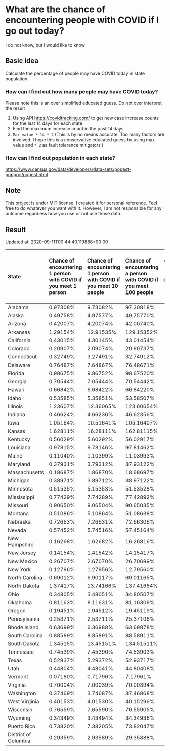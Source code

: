 # What are the chance of encountering people with COVID if I go out today?
I do not know, but I would like to know

## Basic idea
Calculate the percentage of people may have COVID today in state population

### How can I find out how many people may have COVID today?
Please note this is an over simplified educated guess. Do not over interpret the result 
1. Using API https://covidtracking.com/ to get new case increase counts for the last 14 days for each state
2. Find the maximum increase count in the past 14 days
3. `Max value * 14 * 2` (This is by no means accurate. Too many factors are involved. I hope this is a conservative educated guess by using max value and `* 2` as fault tolerance mitigators ) 

### How can I find out population in each state?
https://www.census.gov/data/developers/data-sets/popest-popproj/popest.html

## Note
This project is under MIT license. I created it for personal reference. Feel free to do whatever you want with it. However, I am not responsible for any outcome regardless how you use or not use those data 

## Result

 Updated at: 2020-09-11T00:44:40.119888+00:00

| State                | Chance of encountering 1 person with COVID if you meet 1 person   | Chance of encountering 1 person with COVID if you meet 10 people   | Chance of encountering a person with COVID if you meet 100 people   |   Max count of new case increase in the past 14 days |   Estimated people count with COVID |
|:---------------------|:------------------------------------------------------------------|:-------------------------------------------------------------------|:--------------------------------------------------------------------|-----------------------------------------------------:|------------------------------------:|
| Alabama              | 0.97308%                                                          | 9.73082%                                                           | 97.30818%                                                           |                                                 1704 |                               47712 |
| Alaska               | 0.49758%                                                          | 4.97577%                                                           | 49.75770%                                                           |                                                  130 |                                3640 |
| Arizona              | 0.42007%                                                          | 4.20074%                                                           | 42.00740%                                                           |                                                 1092 |                               30576 |
| Arkansas             | 1.29154%                                                          | 12.91535%                                                          | 129.15352%                                                          |                                                 1392 |                               38976 |
| California           | 0.43015%                                                          | 4.30145%                                                           | 43.01454%                                                           |                                                 6070 |                              169960 |
| Colorado             | 0.20907%                                                          | 2.09074%                                                           | 20.90737%                                                           |                                                  430 |                               12040 |
| Connecticut          | 0.32749%                                                          | 3.27491%                                                           | 32.74912%                                                           |                                                  417 |                               11676 |
| Delaware             | 0.76487%                                                          | 7.64867%                                                           | 76.48671%                                                           |                                                  266 |                                7448 |
| Florida              | 0.98675%                                                          | 9.86752%                                                           | 98.67520%                                                           |                                                 7569 |                              211932 |
| Georgia              | 0.70544%                                                          | 7.05444%                                                           | 70.54442%                                                           |                                                 2675 |                               74900 |
| Hawaii               | 0.66842%                                                          | 6.68422%                                                           | 66.84220%                                                           |                                                  338 |                                9464 |
| Idaho                | 0.53585%                                                          | 5.35851%                                                           | 53.58507%                                                           |                                                  342 |                                9576 |
| Illinois             | 1.23607%                                                          | 12.36065%                                                          | 123.60654%                                                          |                                                 5594 |                              156632 |
| Indiana              | 0.46624%                                                          | 4.66236%                                                           | 46.62356%                                                           |                                                 1121 |                               31388 |
| Iowa                 | 1.05164%                                                          | 10.51641%                                                          | 105.16407%                                                          |                                                 1185 |                               33180 |
| Kansas               | 1.62811%                                                          | 16.28111%                                                          | 162.81115%                                                          |                                                 1694 |                               47432 |
| Kentucky             | 0.56029%                                                          | 5.60292%                                                           | 56.02917%                                                           |                                                  894 |                               25032 |
| Louisiana            | 0.97815%                                                          | 9.78146%                                                           | 97.81462%                                                           |                                                 1624 |                               45472 |
| Maine                | 0.11040%                                                          | 1.10399%                                                           | 11.03993%                                                           |                                                   53 |                                1484 |
| Maryland             | 0.37931%                                                          | 3.79312%                                                           | 37.93122%                                                           |                                                  819 |                               22932 |
| Massachusetts        | 0.18687%                                                          | 1.86870%                                                           | 18.68697%                                                           |                                                  460 |                               12880 |
| Michigan             | 0.38971%                                                          | 3.89712%                                                           | 38.97122%                                                           |                                                 1390 |                               38920 |
| Minnesota            | 0.51535%                                                          | 5.15353%                                                           | 51.53528%                                                           |                                                 1038 |                               29064 |
| Mississippi          | 0.77429%                                                          | 7.74289%                                                           | 77.42892%                                                           |                                                  823 |                               23044 |
| Missouri             | 0.90650%                                                          | 9.06504%                                                           | 90.65035%                                                           |                                                 1987 |                               55636 |
| Montana              | 0.51086%                                                          | 5.10864%                                                           | 51.08638%                                                           |                                                  195 |                                5460 |
| Nebraska             | 0.72663%                                                          | 7.26631%                                                           | 72.66306%                                                           |                                                  502 |                               14056 |
| Nevada               | 0.57452%                                                          | 5.74516%                                                           | 57.45164%                                                           |                                                  632 |                               17696 |
| New Hampshire        | 0.16268%                                                          | 1.62682%                                                           | 16.26816%                                                           |                                                   79 |                                2212 |
| New Jersey           | 0.14154%                                                          | 1.41542%                                                           | 14.15417%                                                           |                                                  449 |                               12572 |
| New Mexico           | 0.26707%                                                          | 2.67070%                                                           | 26.70699%                                                           |                                                  200 |                                5600 |
| New York             | 0.12796%                                                          | 1.27956%                                                           | 12.79560%                                                           |                                                  889 |                               24892 |
| North Carolina       | 0.69012%                                                          | 6.90117%                                                           | 69.01165%                                                           |                                                 2585 |                               72380 |
| North Dakota         | 1.37417%                                                          | 13.74166%                                                          | 137.41664%                                                          |                                                  374 |                               10472 |
| Ohio                 | 0.34805%                                                          | 3.48051%                                                           | 34.80507%                                                           |                                                 1453 |                               40684 |
| Oklahoma             | 0.81163%                                                          | 8.11631%                                                           | 81.16309%                                                           |                                                 1147 |                               32116 |
| Oregon               | 0.19451%                                                          | 1.94512%                                                           | 19.45119%                                                           |                                                  293 |                                8204 |
| Pennsylvania         | 0.25371%                                                          | 2.53711%                                                           | 25.37106%                                                           |                                                 1160 |                               32480 |
| Rhode Island         | 0.63699%                                                          | 6.36988%                                                           | 63.69878%                                                           |                                                  241 |                                6748 |
| South Carolina       | 0.88589%                                                          | 8.85891%                                                           | 88.58911%                                                           |                                                 1629 |                               45612 |
| South Dakota         | 1.34515%                                                          | 13.45151%                                                          | 134.51511%                                                          |                                                  425 |                               11900 |
| Tennessee            | 0.74539%                                                          | 7.45390%                                                           | 74.53903%                                                           |                                                 1818 |                               50904 |
| Texas                | 0.52937%                                                          | 5.29372%                                                           | 52.93717%                                                           |                                                 5482 |                              153496 |
| Utah                 | 0.44804%                                                          | 4.48041%                                                           | 44.80408%                                                           |                                                  513 |                               14364 |
| Vermont              | 0.07180%                                                          | 0.71796%                                                           | 7.17961%                                                            |                                                   16 |                                 448 |
| Virginia             | 0.70004%                                                          | 7.00039%                                                           | 70.00394%                                                           |                                                 2134 |                               59752 |
| Washington           | 0.37469%                                                          | 3.74687%                                                           | 37.46868%                                                           |                                                 1019 |                               28532 |
| West Virginia        | 0.40153%                                                          | 4.01530%                                                           | 40.15296%                                                           |                                                  257 |                                7196 |
| Wisconsin            | 0.76559%                                                          | 7.65590%                                                           | 76.55905%                                                           |                                                 1592 |                               44576 |
| Wyoming              | 0.34349%                                                          | 3.43494%                                                           | 34.34936%                                                           |                                                   71 |                                1988 |
| Puerto Rico          | 0.73820%                                                          | 7.38205%                                                           | 73.82047%                                                           |                                                  842 |                               23576 |
| District of Columbia | 0.29359%                                                          | 2.93589%                                                           | 29.35888%                                                           |                                                   74 |                                2072 |